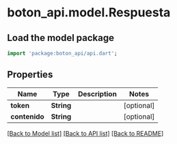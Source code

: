 # boton_api.model.Respuesta

## Load the model package
```dart
import 'package:boton_api/api.dart';
```

## Properties
Name | Type | Description | Notes
------------ | ------------- | ------------- | -------------
**token** | **String** |  | [optional] 
**contenido** | **String** |  | [optional] 

[[Back to Model list]](../README.md#documentation-for-models) [[Back to API list]](../README.md#documentation-for-api-endpoints) [[Back to README]](../README.md)


